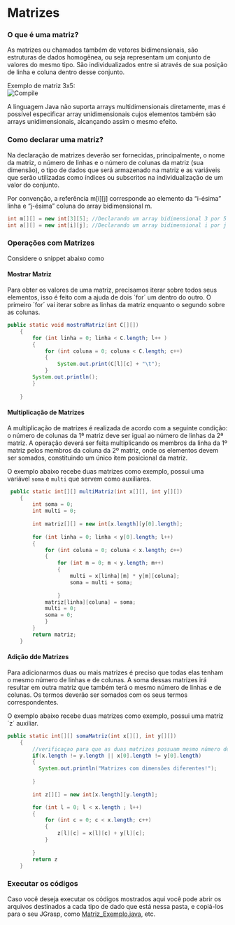 # Matrizes

### O que é uma matriz?

As matrizes ou chamados também de vetores bidimensionais, são estruturas de dados homogênea, ou seja representam um conjunto de valores do mesmo tipo. São individualizados entre si através de sua posição de linha e coluna dentro desse conjunto.

Exemplo de matriz 3x5:<br>
![Compile](https://github.com/KakaSena/Introducao_JAVA/blob/master/Imagens/Matriz3x5.png)

A linguagem Java não suporta arrays multidimensionais diretamente, mas é possível especificar array unidimensionais cujos elementos também são arrays unidimensionais, alcançando assim o mesmo efeito.

### Como declarar uma matriz?

Na declaração de matrizes deverão ser fornecidas, principalmente, o nome da matriz, o número de linhas e o número de colunas da matriz (sua dimensão), o tipo de dados que será armazenado na matriz e as variáveis que serão utilizadas como índices ou subscritos na individualização de um valor do conjunto. 

Por convenção, a referência m[i][j] corresponde ao elemento da “i-ésima” linha e “j-ésima” coluna do array bidimensional m. 

```java
int m[][] = new int[3][5]; //Declarando um array bidimensional 3 por 5 (3x5 = 15 elementos)
int a[][] = new int[i][j]; //Declarando um array bidimensional i por j 
```

### Operações com Matrizes

Considere o snippet abaixo como 

#### Mostrar Matriz

Para obter os valores de uma matriz, precisamos iterar sobre todos seus elementos, isso é feito com a ajuda de dois ´for´ um dentro do outro.
O primeiro ´for´ vai iterar sobre as linhas da matriz enquanto o segundo sobre as colunas.

```java
public static void mostraMatriz(int C[][])
    {
        for (int linha = 0; linha < C.length; l++ )
        {
            for (int coluna = 0; coluna < C.length; c++)
            {
                System.out.print(C[l][c] + "\t");
            }
        System.out.println();
        }
        
    }
```

#### Multiplicação de Matrizes

A multiplicação de matrizes é realizada de acordo com a seguinte condição: o número de colunas da 1ª matriz deve ser igual ao número de linhas da 2ª matriz. A operação deverá ser feita multiplicando os membros da linha da 1º matriz pelos membros da coluna da 2º matriz, onde os elementos devem ser somados, constituindo um único item posicional da matriz. 

O exemplo abaixo recebe duas matrizes como exemplo, possui uma variável `soma` e `multi` que servem como auxiliares.

```java
 public static int[][] multiMatriz(int x[][], int y[][])
    {
        int soma = 0;
        int multi = 0;
        
        int matriz[][] = new int[x.length][y[0].length];
        
        for (int linha = 0; linha < y[0].length; l++)
        {
            for (int coluna = 0; coluna < x.length; c++)
            {
                for (int m = 0; m < y.length; m++)
                {
                    multi = x[linha][m] * y[m][coluna];
                    soma = multi + soma;
                    
                }
            matriz[linha][coluna] = soma;
            multi = 0;
            soma = 0;
            }
        }
        return matriz;    
    }
```
#### Adição dde Matrizes

Para adicionarmos duas ou mais matrizes é preciso que todas elas tenham o mesmo número de linhas e de colunas. A soma dessas matrizes irá resultar em outra matriz que também terá o mesmo número de linhas e de colunas. Os termos deverão ser somados com os seus termos correspondentes.

O exemplo abaixo recebe duas matrizes como exemplo, possui uma matriz ´z´ auxiliar.


```java
public static int[][] somaMatriz(int x[][], int y[][])
    {
        //verificaçao para que as duas matrizes possuam mesmo número de linhas e colunas.
        if(x.length != y.length || x[0].length != y[0].length)
        {
          System.out.println("Matrizes com dimensões diferentes!");
               
        }
        
        int z[][] = new int[x.length][y.length];

        for (int l = 0; l < x.length ; l++)
        {
            for (int c = 0; c < x.length; c++)
            {
                z[l][c] = x[l][c] + y[l][c];
            }
            
        }
        return z  
    }
```


### Executar os códigos

Caso você deseja executar os códigos mostrados aqui você pode abrir os arquivos destinados a cada tipo de dado
que está nessa pasta, e copiá-los para o seu JGrasp, como [Matriz_Exemplo.java](https://github.com/AlexandreVelloso/Introducao_JAVA/blob/master/Matrizes/Codigo/Matriz_Exemplo.java), etc.

